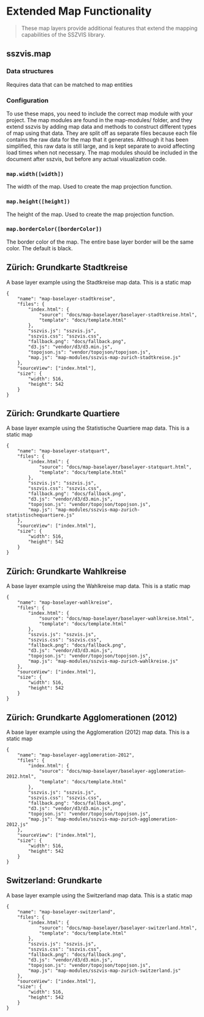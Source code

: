# Extended Map Functionality

> These map layers provide additional features that extend the mapping capabilities of the SSZVIS library.

## sszvis.map

### Data structures

Requires data that can be matched to map entities

### Configuration

To use these maps, you need to include the correct map module with your project. The map modules are found in the map-modules/ folder, and they extend sszvis by adding map data and methods to construct different types of map using that data. They are split off as separate files because each file contains the raw data for the map that it generates. Although it has been simplified, this raw data is still large, and is kept separate to avoid affecting load times when not necessary. The map modules should be included in the document after sszvis, but before any actual visualization code.

### `map.width([width])`

The width of the map. Used to create the map projection function.

### `map.height([height])`

The height of the map. Used to create the map projection function.

### `map.borderColor([borderColor])`

The border color of the map. The entire base layer border will be the same color. The default is black.

## Zürich: Grundkarte Stadtkreise

A base layer example using the Stadtkreise map data. This is a static map

```project
{
    "name": "map-baselayer-stadtkreise",
    "files": {
        "index.html": {
            "source": "docs/map-baselayer/baselayer-stadtkreise.html",
            "template": "docs/template.html"
        },
        "sszvis.js": "sszvis.js",
        "sszvis.css": "sszvis.css",
        "fallback.png": "docs/fallback.png",
        "d3.js": "vendor/d3/d3.min.js",
        "topojson.js": "vendor/topojson/topojson.js",
        "map.js": "map-modules/sszvis-map-zurich-stadtkreise.js"
    },
    "sourceView": ["index.html"],
    "size": {
        "width": 516,
        "height": 542
    }
}
```

## Zürich: Grundkarte Quartiere

A base layer example using the Statistische Quartiere map data. This is a static map

```project
{
    "name": "map-baselayer-statquart",
    "files": {
        "index.html": {
            "source": "docs/map-baselayer/baselayer-statquart.html",
            "template": "docs/template.html"
        },
        "sszvis.js": "sszvis.js",
        "sszvis.css": "sszvis.css",
        "fallback.png": "docs/fallback.png",
        "d3.js": "vendor/d3/d3.min.js",
        "topojson.js": "vendor/topojson/topojson.js",
        "map.js": "map-modules/sszvis-map-zurich-statistischequartiere.js"
    },
    "sourceView": ["index.html"],
    "size": {
        "width": 516,
        "height": 542
    }
}
```

## Zürich: Grundkarte Wahlkreise

A base layer example using the Wahlkreise map data. This is a static map

```project
{
    "name": "map-baselayer-wahlkreise",
    "files": {
        "index.html": {
            "source": "docs/map-baselayer/baselayer-wahlkreise.html",
            "template": "docs/template.html"
        },
        "sszvis.js": "sszvis.js",
        "sszvis.css": "sszvis.css",
        "fallback.png": "docs/fallback.png",
        "d3.js": "vendor/d3/d3.min.js",
        "topojson.js": "vendor/topojson/topojson.js",
        "map.js": "map-modules/sszvis-map-zurich-wahlkreise.js"
    },
    "sourceView": ["index.html"],
    "size": {
        "width": 516,
        "height": 542
    }
}
```

## Zürich: Grundkarte Agglomerationen (2012)

A base layer example using the Agglomeration (2012) map data. This is a static map

```project
{
    "name": "map-baselayer-agglomeration-2012",
    "files": {
        "index.html": {
            "source": "docs/map-baselayer/baselayer-agglomeration-2012.html",
            "template": "docs/template.html"
        },
        "sszvis.js": "sszvis.js",
        "sszvis.css": "sszvis.css",
        "fallback.png": "docs/fallback.png",
        "d3.js": "vendor/d3/d3.min.js",
        "topojson.js": "vendor/topojson/topojson.js",
        "map.js": "map-modules/sszvis-map-zurich-agglomeration-2012.js"
    },
    "sourceView": ["index.html"],
    "size": {
        "width": 516,
        "height": 542
    }
}
```

## Switzerland: Grundkarte

A base layer example using the Switzerland map data. This is a static map

```project
{
    "name": "map-baselayer-switzerland",
    "files": {
        "index.html": {
            "source": "docs/map-baselayer/baselayer-switzerland.html",
            "template": "docs/template.html"
        },
        "sszvis.js": "sszvis.js",
        "sszvis.css": "sszvis.css",
        "fallback.png": "docs/fallback.png",
        "d3.js": "vendor/d3/d3.min.js",
        "topojson.js": "vendor/topojson/topojson.js",
        "map.js": "map-modules/sszvis-map-zurich-switzerland.js"
    },
    "sourceView": ["index.html"],
    "size": {
        "width": 516,
        "height": 542
    }
}
```
